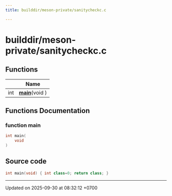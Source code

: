 ```yaml
---
title: builddir/meson-private/sanitycheckc.c

---
```


# builddir/meson-private/sanitycheckc.c



## Functions

|                | Name           |
| -------------- | -------------- |
| int | **[main](Files/a00285.md#function-main)**(void ) |


## Functions Documentation

### function main

```cpp
int main(
    void 
)
```




## Source code

```cpp
int main(void) { int class=0; return class; }
```


-------------------------------

Updated on 2025-09-30 at 08:32:12 +0700
